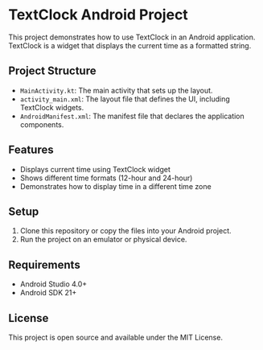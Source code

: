 # TextClock Android Project

This project demonstrates how to use TextClock in an Android application. TextClock is a widget that displays the current time as a formatted string.

## Project Structure

- `MainActivity.kt`: The main activity that sets up the layout.
- `activity_main.xml`: The layout file that defines the UI, including TextClock widgets.
- `AndroidManifest.xml`: The manifest file that declares the application components.

## Features

- Displays current time using TextClock widget
- Shows different time formats (12-hour and 24-hour)
- Demonstrates how to display time in a different time zone

## Setup

1. Clone this repository or copy the files into your Android project.
2. Run the project on an emulator or physical device.

## Requirements

- Android Studio 4.0+
- Android SDK 21+

## License

This project is open source and available under the MIT License.
